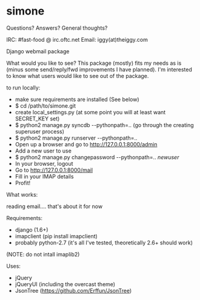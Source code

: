 simone
======

Questions? Answers? General thoughts?

  IRC: #fast-food @ irc.oftc.net
  Email: iggy(at)theiggy.com

Django webmail package

What would you like to see? This package (mostly) fits my needs as is (minus some send/reply/fwd improvements I have planned). I'm interested to know what users would like to see out of the package.

to run locally:
* make sure requirements are installed (See below)
* $ cd /path/to/simone.git
* create local_settings.py (at some point you will at least want SECRET_KEY set)
* $ python2 manage.py syncdb --pythonpath=..
(go through the creating superuser process)
* $ python2 manage.py runserver --pythonpath=..
* Open up a browser and go to http://127.0.0.1:8000/admin
* Add a new user to use
* $ python2 manage.py changepassword --pythonpath=.. *newuser*
* In your browser, logout
* Go to http://127.0.0.1:8000/mail
* Fill in your IMAP details
* Profit!


What works:

reading email.... that's about it for now

Requirements:
* django (1.6+)
* imapclient (pip install imapclient)
* probably python-2.7 (it's all I've tested, theoretically 2.6+ should work)

(NOTE: do not intall imaplib2)

Uses:
* jQuery
* jQueryUI (including the overcast theme)
* JsonTree (https://github.com/Erffun/JsonTree)
